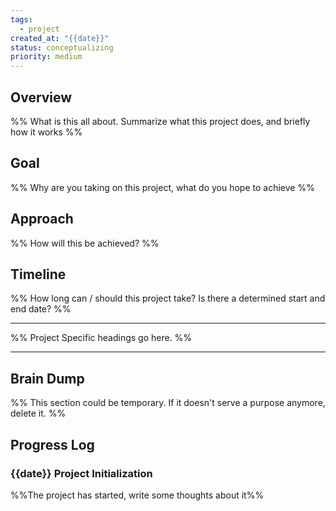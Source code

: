 ```yaml
---
tags:
  - project
created_at: "{{date}}"
status: conceptualizing
priority: medium
---
```

## Overview
%% What is this all about. Summarize what this project does, and briefly how it works %%

## Goal
%% Why are you taking on this project, what do you hope to achieve %%

## Approach
%% How will this be achieved? %%

## Timeline
%% How long can / should this project take? Is there a determined start and end date? %%

---

%% Project Specific headings go here. %%

---
## Brain Dump
%% This section could be temporary. If it doesn't serve a purpose anymore, delete it. %% 

## Progress Log

### {{date}} Project Initialization
%%The project has started, write some thoughts about it%%
